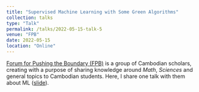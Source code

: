 ```yaml
---
title: "Supervised Machine Learning with Some Green Algorithms"
collection: talks
type: "Talk"
permalink: /talks/2022-05-15-talk-5
venue: "FPB"
date: 2022-05-15
location: "Online"
---
```


[Forum for Pushing the Boundary (FPB)](https://www.facebook.com/fpbcambodia) is a group of Cambodian scholars, creating with a purpose of sharing knowledge around *Math*, *Sciences* and general topics to Cambodian students. Here, I share one talk with them about ML ([slide](/files/ML-slide.html)).
